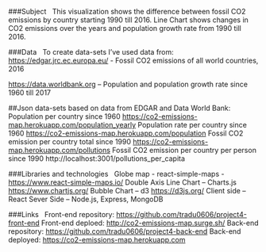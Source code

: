 ###Subject 
&nbsp;
This visualization shows the difference between fossil CO2 emissions by country starting 1990 till 2016.  Line Chart shows changes in CO2 emissions over the years and population growth rate from 1990 till 2016. 

###Data
&nbsp;
To create data-sets I’ve used data from:
https://edgar.jrc.ec.europa.eu/ - Fossil CO2 emissions of all world countries, 2016

https://data.worldbank.org – Population and population growth rate since 1960 till 2017

##Json data-sets based on data from EDGAR and Data World Bank:
&nbsp;
Population per country since 1960 https://co2-emissions-map.herokuapp.com/population_yearly
Population rate per country since 1960 https://co2-emissions-map.herokuapp.com/population
Fossil CO2 emission per country total since 1990 https://co2-emissions-map.herokuapp.com/pollutions
Fossil CO2 emission per country per person since 1990 http://localhost:3001/pollutions_per_capita

###Libraries and technologies
&nbsp;
Globe map - react-simple-maps - https://www.react-simple-maps.io/
Double Axis Line Chart – Charts.js  https://www.chartjs.org/
Bubble Chart – d3 https://d3js.org/
Client side – React
Sever Side – Node.js, Express, MongoDB

###Links
&nbsp;
Front-end repository: https://github.com/tradu0606/project4-front-end
Front-end deploed: http://co2-emissions-map.surge.sh/
Back-end repository: https://github.com/tradu0606/project4-back-end
Back-end deployed: https://co2-emissions-map.herokuapp.com

